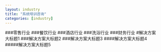 ```yaml
---
layout: industry
title: "系统培训咨询"
categories: [industry]
---
```

###零售行业
###餐饮行业
###酒店行业
###洗浴行业
###财务行业
#解决方案大标题1
###解决方案大标题2
###解决方案大标题3
####解决方案大标题4
#####解决方案大标题5
